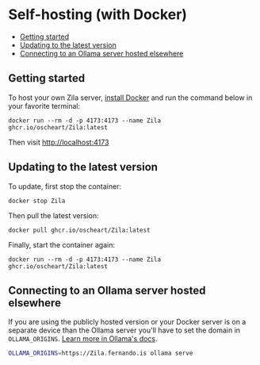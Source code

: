 # Self-hosting (with Docker)

- [Getting started](#getting-started)
- [Updating to the latest version](#updating-to-the-latest-version)
- [Connecting to an Ollama server hosted elsewhere](#connecting-to-an-ollama-server-hosted-elsewhere)

## Getting started

To host your own Zila server, [install Docker](https://www.docker.com/products/docker-desktop/) and run the command below in your favorite terminal:

```shell
docker run --rm -d -p 4173:4173 --name Zila ghcr.io/oscheart/Zila:latest
```

Then visit [http://localhost:4173](http://localhost:4173)

## Updating to the latest version

To update, first stop the container:

```shell
docker stop Zila
```

Then pull the latest version:

```shell
docker pull ghcr.io/oscheart/Zila:latest
```

Finally, start the container again:

```shell
docker run --rm -d -p 4173:4173 --name Zila ghcr.io/oscheart/Zila:latest
```

## Connecting to an Ollama server hosted elsewhere

If you are using the publicly hosted version or your Docker server is on a separate device than the Ollama server you'll have to set the domain in `OLLAMA_ORIGINS`. [Learn more in Ollama's docs](https://github.com/ollama/ollama/blob/main/docs/faq.md#how-do-i-configure-ollama-server).

```bash
OLLAMA_ORIGINS=https://Zila.fernando.is ollama serve
```
